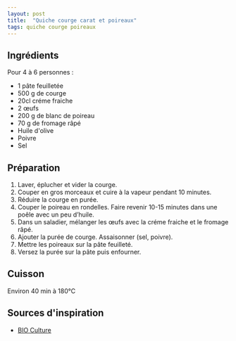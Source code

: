 ```yaml
---
layout: post
title:  "Quiche courge carat et poireaux"
tags: quiche courge poireaux
---
```


## Ingrédients

Pour 4 à 6 personnes :
* 1 pâte feuilletée
* 500 g de courge
* 20cl créme fraiche 
* 2 œufs
* 200 g de blanc de poireau
* 70 g de fromage râpé
* Huile d'olive
* Poivre
* Sel

## Préparation

1. Laver, éplucher et vider la courge.
1. Couper en gros morceaux et cuire à la vapeur pendant 10 minutes.
1. Réduire la courge en purée.
1. Couper le poireau en rondelles. Faire revenir 10-15 minutes dans une poêle avec un peu d’huile.
1. Dans un saladier, mélanger les œufs avec la créme fraiche et le fromage râpé.
1. Ajouter la purée de courge. Assaisonner (sel, poivre).
1. Mettre les poireaux sur la pâte feuilleté.
1. Versez la purée sur la pâte puis enfourner.

## Cuisson

Environ 40 min à 180°C

## Sources d'inspiration

* [BIO Culture](https://biocultureetvous.org/2017/12/12/quiche-a-la-courge-carat-et-au-poireau-caramelise/)
